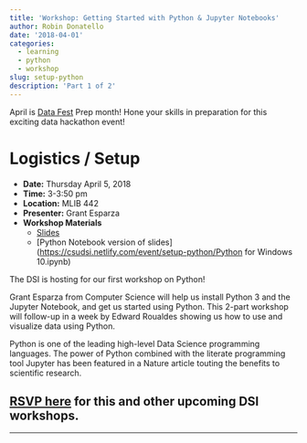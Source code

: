 ```yaml
---
title: 'Workshop: Getting Started with Python & Jupyter Notebooks'
author: Robin Donatello
date: '2018-04-01'
categories:
  - learning
  - python
  - workshop
slug: setup-python
description: 'Part 1 of 2'
---
```



April is [Data Fest](https://csucdsi.github.io/datafest/) Prep month! Hone your skills in preparation for this exciting data hackathon event!

# Logistics / Setup

* **Date:** Thursday April 5, 2018
* **Time:** 3-3:50 pm
* **Location:** MLIB 442
* **Presenter:** Grant Esparza 
* **Workshop Materials**
    - [Slides](https://csudsi.netlify.com/event/setup-python/python_presentation.pdf)
    - [Python Notebook version of slides](https://csudsi.netlify.com/event/setup-python/Python for Windows 10.ipynb)



The DSI is hosting for our first workshop on Python! 

Grant Esparza from Computer Science will help us install Python 3 and the Jupyter Notebook, and get us started using Python. This 2-part workshop will follow-up in a week by Edward Roualdes showing us how to use and visualize data using Python. 

Python is one of the leading high-level Data Science programming languages. The power of Python combined with the literate programming tool Jupyter has been featured in a Nature article touting the benefits to scientific research.

## [RSVP here](https://goo.gl/forms/mMUf1QRezqAY0ID03) for this and other upcoming DSI workshops. 

----



